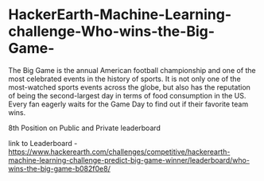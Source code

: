 # HackerEarth-Machine-Learning-challenge-Who-wins-the-Big-Game-
The Big Game is the annual American football championship and one of the most celebrated events in the history of sports. It is not only one of the most-watched sports events across the globe, but also has the reputation of being the second-largest day in terms of food consumption in the US. Every fan eagerly waits for the Game Day to find out if their favorite team wins.

8th Position on Public and Private leaderboard

link to Leaderboard - https://www.hackerearth.com/challenges/competitive/hackerearth-machine-learning-challenge-predict-big-game-winner/leaderboard/who-wins-the-big-game-b082f0e8/
